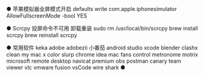 ● 苹果模拟器全屏模式开启
defaults write com.apple.iphonesimulator AllowFullscreenMode -bool YES

● Scrcpy 投屏命令不可用
卸载重装
sudo rm /usr/local/bin/scrcpy
brew install scrcpy
brew reinstall scrcpy

● 常用软件
  keka
  adobe
  adobezii
  小番茄
  android studio
  xcode
  blender
  clashx
  clean my mac x
  color slurp
  chrome
  idea
  mac fans control
  metronome
  motrix
  microsoft remote desktop
  navicat premium
  obs
  postman canary
  team viewer
  vlc
  vmware fusion
  vsCode
  wire shark
●